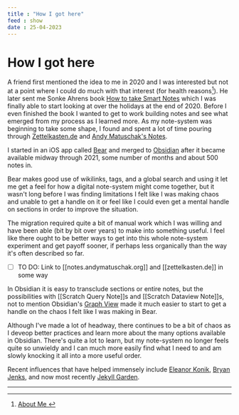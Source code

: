 ```yaml
---
title : "How I got here"
feed : show
date : 25-04-2023
---
```

# How I got here
<!--
I first learned about the idea of note-systems through a friend in 2020 and began experimenting with my own at the start of 2021. 

---
-->

A friend first mentioned the idea to me in 2020 and I was interested but not at a point where I could do much with that interest (for health reasons[^1]). He later sent me Sonke Ahrens book [How to take Smart Notes](https://takesmartnotes.com/)  which I was finally able to start looking at over the holidays at the end of 2020. Before I even finished the book I wanted to get to work building notes and see what emerged from my process as I learned more. As my note-system was beginning to take some shape, I found and spent a lot of time pouring through [Zettelkasten.de](https://zettelkasten.de/posts/overview/) and [Andy Matuschak's Notes](https://notes.andymatuschak.org/About_these_notes).

I started in an iOS app called [Bear](https://bear.app/) and merged to [Obsidian](https://obsidian.md/) after it became available midway through 2021, some number of months and about 500 notes in.

Bear makes good use of wikilinks, tags, and a global search and using it let me get a feel for how a digital note-system might come together, but it wasn't long before I was finding limitations  I felt like I was making chaos and unable to get a handle on it or feel like I could even get a mental handle on sections in order to improve the situation. 

The migration required quite a bit of manual work which I was willing and have been able (bit by bit over years) to make into something useful. I feel like there ought to be better ways to get into this whole note-system experiment and get payoff sooner, if perhaps less organically than the way it's often described so far.
- [ ] TO DO: Link to [[notes.andymatuschak.org]] and [[zettelkasten.de]] in some way

In Obsidian it is easy to transclude sections or entire notes, but the possibilities with [[Scratch Query Note]]s and [[Scratch Dataview Note]]s, not to mention Obsidian's [Graph View](https://help.obsidian.md/Plugins/Graph+view) made it much easier to start to get a handle on the chaos I felt like I was making in Bear.

Although I've made a lot of headway, there continues to be a bit of chaos as I deveop better practices and learn more about the many options available in Obsidian. There's quite a lot to learn, but my note-system no longer feels quite so unwieldy and I can much more easily find what I need to and am slowly knocking it all into a more useful order.

Recent influences that have helped immensely include [Eleanor Konik](https://www.eleanorkonik.com), [Bryan Jenks](https://www.bryanjenks.dev), and now most recently [Jekyll Garden](https://jekyll-garden.github.io).

---
[^1]: <a href="../post/about-me"> About Me </a>